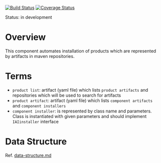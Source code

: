 [![Build Status](https://travis-ci.org/scm4j/scm4j-ai.svg?branch=master)](https://travis-ci.org/scm4j/scm4j-ai)
[![Coverage Status](https://coveralls.io/repos/scm4j/scm4j-ai/badge.png)](https://coveralls.io/r/scm4j/scm4j-ai)

Status: in development

# Overview
This component automates installation of products which are represented by artifacts in maven repositories. 

# Terms

- `product list`: artifact (yaml file) which lists `product artifacts` and repositories which will be used to search for artifacts
- `product artifact`: artifact (yaml file) which lists `component artifacts` and `component installers`
- `component installer`: is represented by class name and parameters. Class is instantiated with given parameters and should implement `IAIinstaller` interface
  
# Data Structure

Ref. [data-structure.md](data-structure.md)
  
  





